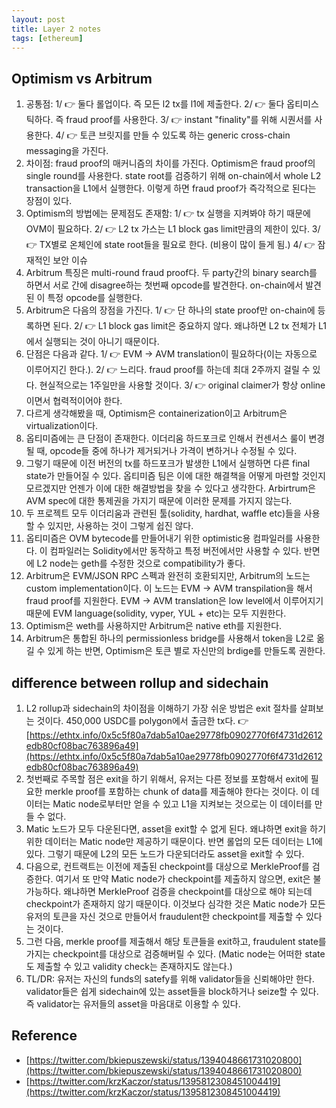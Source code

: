 ```yaml
---
layout: post
title: Layer 2 notes
tags: [ethereum]
---
```


## Optimism vs Arbitrum
1. 공통점: 1/ 👉 둘다 롤업이다. 즉 모든 l2 tx를 l1에 제출한다. 2/ 👉 둘다 옵티미스틱하다. 즉 fraud proof를 사용한다. 3/ 👉 instant "finality"를 위해 시퀀서를 사용한다. 4/ 👉 토큰 브릿지를 만들 수 있도록 하는 generic cross-chain messaging을 가진다.
2. 차이점: fraud proof의 매커니즘의 차이를 가진다.
Optimism은 fraud proof의 single round를 사용한다. state root를 검증하기 위해 on-chain에서 whole L2 transaction을 L1에서 실행한다. 이렇게 하면 fraud proof가 즉각적으로 된다는 장점이 있다.
3. Optimism의 방법에는 문제점도 존재함: 1/ 👉 tx 실행을 지켜봐야 하기 때문에 OVM이 필요하다. 2/ 👉 L2 tx 가스는 L1 block gas limit만큼의 제한이 있다. 3/ 👉 TX별로 온체인에 state root들을 필요로 한다. (비용이 많이 들게 됨.) 4/ 👉 잠재적인 보안 이슈
4. Arbitrum 특징은 multi-round fraud proof다. 두 party간의 binary search를 하면서 서로 간에 disagree하는 첫번째 opcode를 발견한다. on-chain에서 발견된 이 특정 opcode를 실행한다.
5. Arbitrum은 다음의 장점을 가진다. 1/ 👉 단 하나의 state proof만 on-chain에 등록하면 된다. 2/ 👉 L1 block gas limit은 중요하지 않다. 왜냐하면 L2 tx 전체가 L1에서 실행되는 것이 아니기 때문이다.
6. 단점은 다음과 같다. 1/ 👉 EVM → AVM translation이 필요하다(이는 자동으로 이루어지긴 한다.). 2/ 👉 느리다. fraud proof를 하는데 최대 2주까지 걸릴 수 있다. 현실적으로는 1주일만을 사용할 것이다. 3/ 👉 original claimer가 항상 online이면서 협력적이어야 한다.
7. 다르게 생각해봤을 때, Optimism은 containerization이고 Arbitrum은 virtualization이다.
8. 옵티미즘에는 큰 단점이 존재한다. 이더리움 하드포크로 인해서 컨센서스 룰이 변경될 때, opcode들 중에 하나가 제거되거나 가격이 변하거나 수정될 수 있다.
9. 그렇기 때문에 이전 버전의 tx를 하드포크가 발생한 L1에서 실행하면 다른 final state가 만들어질 수 있다. 옵티미즘 팀은 이에 대한 해결책을 어떻게 마련할 것인지 모르겠지만 언젠가 이에 대한 해결방법을 찾을 수 있다고 생각한다. Arbirtrum은 AVM spec에 대한 통제권을 가지기 때문에 이러한 문제를 가지지 않는다.
10. 두 프로젝트 모두 이더리움과 관련된 툴(solidity, hardhat, waffle etc)들을 사용할 수 있지만, 사용하는 것이 그렇게 쉽진 않다.
11. 옵티미즘은 OVM bytecode를 만들어내기 위한 optimistic용 컴파일러를 사용한다. 이 컴파일러는 Solidity에서만 동작하고 특정 버전에서만 사용할 수 있다. 반면에 L2 node는 geth를 수정한 것으로 compatibility가 좋다.
12. Arbitrum은 EVM/JSON RPC 스펙과 완전히 호환되지만, Arbitrum의 노드는 custom implementation이다. 이 노드는 EVM → AVM transpilation을 해서 fraud proof를 지원한다. EVM → AVM translation은 low level에서 이루어지기 때문에 EVM language(solidity, vyper, YUL + etc)는 모두 지원한다.
13. Optimism은 weth를 사용하지만 Arbitrum은 native eth를 지원한다.
14. Arbitrum은 통합된 하나의 permissionless bridge를 사용해서 token을 L2로 옮길 수 있게 하는 반면, Optimism은 토큰 별로 자신만의 brdige를 만들도록 권한다.

## difference between rollup and sidechain
1. L2 rollup과 sidechain의 차이점을 이해하기 가장 쉬운 방법은 exit 절차를 살펴보는 것이다. 450,000 USDC를 polygon에서 출금한 tx다. 👉 [https://ethtx.info/0x5c5f80a7dab5a10ae29778fb0902770f6f4731d2612edb80cf08bac763896a49](https://ethtx.info/0x5c5f80a7dab5a10ae29778fb0902770f6f4731d2612edb80cf08bac763896a49)
2. 첫번째로 주목할 점은 exit을 하기 위해서, 유저는 다른 정보를 포함해서 exit에 필요한 merkle proof를 포함하는 chunk of data를 제출해야 한다는 것이다. 이 데이터는 Matic node로부터만 얻을 수 있고 L1을 지켜보는 것으로는 이 데이터를 만들 수 없다.
3. Matic 노드가 모두 다운된다면, asset을 exit할 수 없게 된다. 왜냐하면 exit을 하기 위한 데이터는 Matic node만 제공하기 때문이다. 반면 롤업의 모든 데이터는 L1에 있다. 그렇기 때문에 L2의 모든 노드가 다운되더라도 asset을 exit할 수 있다.
4. 다음으로, 컨트랙트는 이전에 제출된 checkpoint를 대상으로 MerkleProof를 검증한다. 여기서 또 만약 Matic node가 checkpoint를 제출하지 않으면, exit은 불가능하다. 왜냐하면 MerkleProof 검증을 checkpoint를 대상으로 해야 되는데 checkpoint가 존재하지 않기 때문이다. 이것보다 심각한 것은 Matic node가 모든 유저의 토큰을 자신 것으로 만들어서 fraudulent한 checkpoint를 제출할 수 있다는 것이다.
5. 그런 다음, merkle proof를 제출해서 해당 토큰들을 exit하고, fraudulent state를 가지는 checkpoint를 대상으로 검증해버릴 수 있다. (Matic node는 어떠한 state도 제출할 수 있고 validity check는 존재하지도 않는다.)
6. TL/DR: 유저는 자신의 funds의 satefy를 위해 validator들을 신뢰해야만 한다. validator들은 쉽게 sidechain에 있는 asset들을 block하거나 seize할 수 있다. 즉 validator는 유저들의 asset을 마음대로 이용할 수 있다.

## Reference
- [https://twitter.com/bkiepuszewski/status/1394048661731020800](https://twitter.com/bkiepuszewski/status/1394048661731020800)
- [https://twitter.com/krzKaczor/status/1395812308451004419](https://twitter.com/krzKaczor/status/1395812308451004419)
